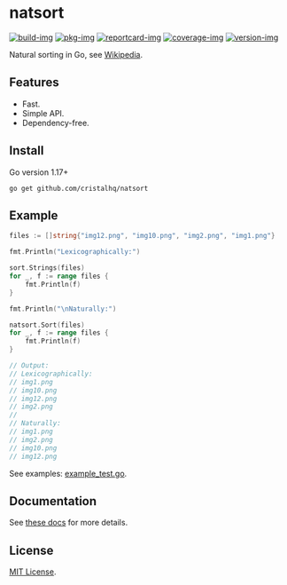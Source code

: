 # natsort

[![build-img]][build-url]
[![pkg-img]][pkg-url]
[![reportcard-img]][reportcard-url]
[![coverage-img]][coverage-url]
[![version-img]][version-url]

Natural sorting in Go, see [Wikipedia](https://en.wikipedia.org/wiki/Natural_sort_order).

## Features

* Fast.
* Simple API.
* Dependency-free.

## Install

Go version 1.17+

```
go get github.com/cristalhq/natsort
```

## Example

```go
files := []string{"img12.png", "img10.png", "img2.png", "img1.png"}

fmt.Println("Lexicographically:")

sort.Strings(files)
for _, f := range files {
	fmt.Println(f)
}

fmt.Println("\nNaturally:")

natsort.Sort(files)
for _, f := range files {
	fmt.Println(f)
}

// Output:
// Lexicographically:
// img1.png
// img10.png
// img12.png
// img2.png
//
// Naturally:
// img1.png
// img2.png
// img10.png
// img12.png
```

See examples: [example_test.go](example_test.go).

## Documentation

See [these docs][pkg-url] for more details.

## License

[MIT License](LICENSE).

[build-img]: https://github.com/cristalhq/natsort/workflows/build/badge.svg
[build-url]: https://github.com/cristalhq/natsort/actions
[pkg-img]: https://pkg.go.dev/badge/cristalhq/natsort
[pkg-url]: https://pkg.go.dev/github.com/cristalhq/natsort
[reportcard-img]: https://goreportcard.com/badge/cristalhq/natsort
[reportcard-url]: https://goreportcard.com/report/cristalhq/natsort
[coverage-img]: https://codecov.io/gh/cristalhq/natsort/branch/main/graph/badge.svg
[coverage-url]: https://codecov.io/gh/cristalhq/natsort
[version-img]: https://img.shields.io/github/v/release/cristalhq/natsort
[version-url]: https://github.com/cristalhq/natsort/releases
